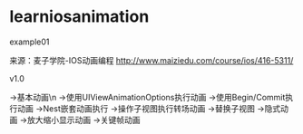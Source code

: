 # learniosanimation

example01

来源：麦子学院-IOS动画编程 http://www.maiziedu.com/course/ios/416-5311/

v1.0

->基本动画\n
->使用UIViewAnimationOptions执行动画
->使用Begin/Commit执行动画
->Nest嵌套动画执行
->操作子视图执行转场动画
->替换子视图
->隐式动画
->放大缩小显示动画
->关键帧动画
